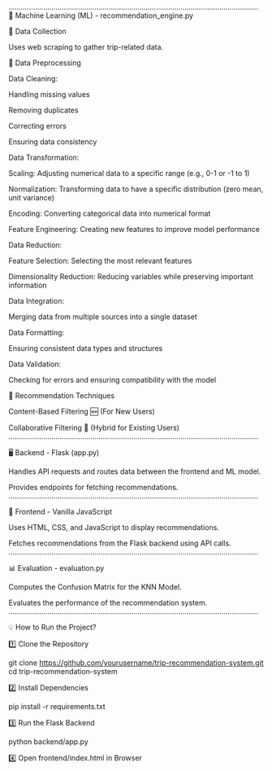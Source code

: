 ..........................................................................................................................
🧠 Machine Learning (ML) - recommendation_engine.py

🔹 Data Collection

Uses web scraping to gather trip-related data.

🔹 Data Preprocessing

Data Cleaning:

Handling missing values

Removing duplicates

Correcting errors

Ensuring data consistency

Data Transformation:

Scaling: Adjusting numerical data to a specific range (e.g., 0-1 or -1 to 1)

Normalization: Transforming data to have a specific distribution (zero mean, unit variance)

Encoding: Converting categorical data into numerical format

Feature Engineering: Creating new features to improve model performance

Data Reduction:

Feature Selection: Selecting the most relevant features

Dimensionality Reduction: Reducing variables while preserving important information

Data Integration:

Merging data from multiple sources into a single dataset

Data Formatting:

Ensuring consistent data types and structures

Data Validation:

Checking for errors and ensuring compatibility with the model

🔹 Recommendation Techniques

Content-Based Filtering 🆕 (For New Users)

Collaborative Filtering 🔄 (Hybrid for Existing Users)
..........................................................................................................................

🖥️ Backend - Flask (app.py)

Handles API requests and routes data between the frontend and ML model.

Provides endpoints for fetching recommendations.
..........................................................................................................................

🎨 Frontend - Vanilla JavaScript

Uses HTML, CSS, and JavaScript to display recommendations.

Fetches recommendations from the Flask backend using API calls.
..........................................................................................................................

📊 Evaluation - evaluation.py

Computes the Confusion Matrix for the KNN Model.

Evaluates the performance of the recommendation system.
..........................................................................................................................

💡 How to Run the Project?

1️⃣ Clone the Repository

git clone https://github.com/yourusername/trip-recommendation-system.git
cd trip-recommendation-system

2️⃣ Install Dependencies

pip install -r requirements.txt

3️⃣ Run the Flask Backend

python backend/app.py

4️⃣ Open frontend/index.html in Browser

